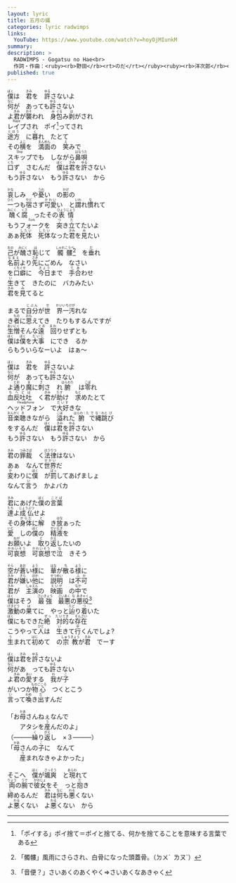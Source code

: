 ```yaml
---
layout: lyric
title: 五月の蝿
categories: lyric radwimps
links:
  YouTube: https://www.youtube.com/watch?v=hoyOjMIunkM
summary: 
description: >
  RADWIMPS - Gogatsu no Hae<br>
  作詞・作曲：<ruby><rb>野田</rb><rt>のだ</rt></ruby><ruby><rb>洋次郎</rb><rt>ようじろう</rt></ruby><br>
published: true
---
```


<ruby><rb>僕</rb><rt>ぼく</rt></ruby>は　<ruby><rb>君</rb><rt>きみ</rt></ruby>を　<ruby><rb>許</rb><rt>ゆる</rt></ruby>さないよ<br><ruby><rb>何</rb><rt>なに</rt></ruby>が　あっても<ruby><rb>許</rb><rt>ゆる</rt></ruby>さない<br>よ<ruby><rb>君</rb><rt>きみ</rt></ruby>が<ruby><rb>襲</rb><rt>おそ</rt></ruby>われ　<ruby><rb>身</rb><rt>み</rt></ruby><ruby><rb>包</rb><rt>ぐる</rt></ruby>み<ruby><rb>剥</rb><rt>は</rt></ruby>がされ<br><ruby><rb>レイプ</rb><rt>Rape</rt></ruby>され　ポイ[^poi]ってされ<br><ruby><rb>途方</rb><rt>とほう</rt></ruby>　に<ruby><rb>暮</rb><rt>く</rt></ruby>れ　たとて<br>その<ruby><rb>横</rb><rt>よこ</rt></ruby>を　<ruby><rb>満面</rb><rt>まんめん</rt></ruby>の　<ruby><rb>笑</rb><rt>え</rt></ruby>みで<br><ruby><rb>スキップ</rb><rt>Skip</rt></ruby>でも　しながら<ruby><rb>鼻唄</rb><rt>はなうた</rt></ruby><br><ruby><rb>口</rb><rt>くち</rt></ruby>ず　さむんだ　<ruby><rb>僕</rb><rt>ぼく</rt></ruby>は<ruby><rb>君</rb><rt>きみ</rt></ruby>を<ruby><rb>許</rb><rt>ゆる</rt></ruby>さない<br>もう<ruby><rb>許</rb><rt>ゆる</rt></ruby>さない　もう<ruby><rb>許</rb><rt>ゆる</rt></ruby>さない　から<br>

<ruby><rb>哀</rb><rt>かな</rt></ruby>しみ　や<ruby><rb>憂</rb><rt>うれ</rt></ruby>い　の<ruby><rb>影</rb><rt>かげ</rt></ruby>の<br><ruby><rb>一</rb><rt>ひと</rt></ruby>つも<ruby><rb>宿</rb><rt>やど</rt></ruby>さず<ruby><rb>可愛</rb><rt>かわい</rt></ruby>い　と<ruby><rb>謂</rb><rt>いわ</rt></ruby>れ<ruby><rb>慣</rb><rt>な</rt></ruby>れて<br><ruby><rb>醜</rb><rt>みにく</rt></ruby>く<ruby><rb>腐</rb><rt>くさ</rt></ruby>　ったその<ruby><rb>表情</rb><rt>ひょうじょう</rt></ruby><br>もう<ruby><rb>フォーク</rb><rt>Fork</rt></ruby>を　<ruby><rb>突</rb><rt>つ</rt></ruby>き<ruby><rb>立</rb><rt>た</rt></ruby>てたいよ<br>あぁ<ruby><rb>死体</rb><rt>したい</rt></ruby>　<ruby><rb>死体</rb><rt>したい</rt></ruby>なった<ruby><rb>君</rb><rt>きみ</rt></ruby>を<ruby><rb>見</rb><rt>み</rt></ruby>たい<br>

<ruby><rb>己</rb><rt>おの</rt></ruby>が<ruby><rb>醜</rb><rt>みにく</rt></ruby>さ<ruby><rb>恥</rb><rt>は</rt></ruby>じて　<ruby><rb>髑髏</rb><rt>しゃれこうべ</rt></ruby>[^dkr]　を<ruby><rb>垂</rb><rt>だ</rt></ruby>れ<br><ruby><rb>名前</rb><rt>なまえ</rt></ruby>より<ruby><rb>先</rb><rt>さき</rt></ruby>にごめん　なさい<br>を<ruby><rb>口癖</rb><rt>くちぐせ</rt></ruby>に　<ruby><rb>今日</rb><rt>きょう</rt></ruby>まで　<ruby><rb>手合</rb><rt>てあ</rt></ruby>わせ<br><ruby><rb>生</rb><rt>い</rt></ruby>きて　きたのに　バカみたい<br><ruby><rb>君</rb><rt>きみ</rt></ruby>を<ruby><rb>見</rb><rt>み</rt></ruby>てると<br>

まるで<ruby><rb>自分</rb><rt>じぶん</rt></ruby>が<ruby><rb>世　界一</rb><rt>&ensp;せ　　かいいち</rt></ruby><ruby><rb>汚</rb><rt>けが</rt></ruby>れな<br>き<ruby><rb>者</rb><rt>もの</rt></ruby>に<ruby><rb>思</rb><rt>おも</rt></ruby>えてき　たりもするんですが<br><ruby><rb>生憎</rb><rt>あいにく</rt></ruby>そんな<ruby><rb>遠　回</rb><rt>とお　まわ</rt></ruby>りせずとも<br><ruby><rb>僕</rb><rt>ぼく</rt></ruby>は<ruby><rb>僕</rb><rt>ぼく</rt></ruby>を<ruby><rb>大事</rb><rt>だいじ</rt></ruby>　にでき　るか<br>らもういらなーいよ　はぁ～<br>

<ruby><rb>僕</rb><rt>ぼく</rt></ruby>は　<ruby><rb>君</rb><rt>きみ</rt></ruby>を　<ruby><rb>許</rb><rt>ゆる</rt></ruby>さないよ<br><ruby><rb>何</rb><rt>なに</rt></ruby>が　あっても<ruby><rb>許</rb><rt>ゆる</rt></ruby>さない<br>よ<ruby><rb>通</rb><rt>とお</rt></ruby>り<ruby><rb>魔</rb><rt>ま</rt></ruby>に<ruby><rb>刺</rb><rt>さ</rt></ruby>さ　れ<ruby><rb>腑</rb><rt>はらわた</rt></ruby>　は<ruby><rb>零</rb><rt>こぼ</rt></ruby>れ<br><ruby><rb>血反吐</rb><rt>ちへど</rt></ruby><ruby><rb>吐</rb><rt>は</rt></ruby>　く<ruby><rb>君</rb><rt>きみ</rt></ruby>が<ruby><rb>助</rb><rt>たす</rt></ruby>け　<ruby><rb>求</rb><rt>もと</rt></ruby>めたとて<br><ruby><rb>ヘッドフォン</rb><rt>Headphone</rt></ruby>　で<ruby><rb>大好</rb><rt>だいす</rt></ruby>きな<br><ruby><rb>音楽</rb><rt>おんがく</rt></ruby><ruby><rb>聴</rb><rt>き</rt></ruby>きながら　<ruby><rb>溢</rb><rt>こぼ</rt></ruby>れた<ruby><rb>腑</rb><rt>はらわ｜た</rt></ruby><ruby><rb>で</rb><rt>で</rt></ruby><ruby><rb>縄跳</rb><rt>な｜わと</rt></ruby><ruby><rb>び</rb><rt>び</rt></ruby><br>をするんだ　<ruby><rb>僕</rb><rt>ぼく</rt></ruby>は<ruby><rb>君</rb><rt>きみ</rt></ruby>を<ruby><rb>許</rb><rt>ゆる</rt></ruby>さない<br>もう<ruby><rb>許</rb><rt>ゆる</rt></ruby>さない　もう<ruby><rb>許</rb><rt>ゆる</rt></ruby>さない　から<br>

<ruby><rb>君</rb><rt>きみ</rt></ruby>の<ruby><rb>罪</rb><rt>つみ</rt></ruby><ruby><rb>裁</rb><rt>さば</rt></ruby>　く<ruby><rb>法律</rb><rt>ほうりつ</rt></ruby>はない<br>あぁ　なんて<ruby><rb>世界</rb><rt>せかい</rt></ruby>だ<br><ruby><rb>変</rb><rt>か</rt></ruby>わりに<ruby><rb>僕</rb><rt>ぼく</rt></ruby>　が<ruby><rb>罰</rb><rt>ばっ</rt></ruby>してあげましょ<br>なんて<ruby><rb>言</rb><rt>い</rt></ruby>う　かよバカ<br>

<ruby><rb>君</rb><rt>きみ</rt></ruby>にあげた<ruby><rb>僕</rb><rt>ぼく</rt></ruby>の<ruby><rb>言葉</rb><rt>ことば</rt></ruby><br><ruby><rb>達</rb><rt>たち</rt></ruby>よ<ruby><rb>成仏</rb><rt>じょうぶつ</rt></ruby>せよ<br>その<ruby><rb>身体</rb><rt>からだ</rt></ruby>に<ruby><rb>解</rb><rt>と</rt></ruby>　き<ruby><rb>放</rb><rt>はな</rt></ruby>ぁった<br><ruby><rb>愛</rb><rt>いと</rt></ruby>　しの<ruby><rb>僕</rb><rt>ぼく</rt></ruby>の　<ruby><rb>精液</rb><rt>せいえき</rt></ruby>を<br>お<ruby><rb>願</rb><rt>ねが</rt></ruby>いよ　<ruby><rb>取</rb><rt>と</rt></ruby>り<ruby><rb>返</rb><rt>かえ</rt></ruby>したいの<br><ruby><rb>可哀想</rb><rt>かわいそう</rt></ruby>　<ruby><rb>可哀想</rb><rt>かわいそう</rt></ruby>で<ruby><rb>泣</rb><rt>な</rt></ruby>　きそう<br>

<ruby><rb>空</rb><rt>そら</rt></ruby>が<ruby><rb>蒼</rb><rt>あお</rt></ruby>い<ruby><rb>様</rb><rt>よう</rt></ruby>に　<ruby><rb>華</rb><rt>はな</rt></ruby>が<ruby><rb>散</rb><rt>ち</rt></ruby>る<ruby><rb>様</rb><rt>よう</rt></ruby>に<br><ruby><rb>君</rb><rt>きみ</rt></ruby>が<ruby><rb>嫌</rb><rt>きら</rt></ruby>い<ruby><rb>他</rb><rt>ほか</rt></ruby>に　<ruby><rb>説明</rb><rt>せつめい</rt></ruby>　は<ruby><rb>不可</rb><rt>ふか</rt></ruby><br><ruby><rb>君</rb><rt>きみ</rt></ruby>が　<ruby><rb>主演</rb><rt>しゅえん</rt></ruby>の　<ruby><rb>映画</rb><rt>えいが</rt></ruby>　の<ruby><rb>中</rb><rt>なか</rt></ruby>で<br><ruby><rb>僕</rb><rt>ぼく</rt></ruby>はそう　<ruby><rb>最強</rb><rt>さいきょう</rt></ruby>　<ruby><rb>最悪</rb><rt>さいあく</rt></ruby><ruby><rb>の</rb><rt>な</rt></ruby><ruby><rb>悪役</rb><rt>あきゃく</rt></ruby>[^onbin]<br><ruby><rb>激動</rb><rt>げきどう</rt></ruby>の<ruby><rb>果</rb><rt>は</rt></ruby>てに　やっと<ruby><rb>辿</rb><rt>たど</rt></ruby>り<ruby><rb>着</rb><rt>つ</rt></ruby>いた<br><ruby><rb>僕</rb><rt>ぼく</rt></ruby>にもできた<ruby><rb>絶　対</rb><rt>ぜっ　たい</rt></ruby><ruby><rb>的</rb><rt>てき</rt></ruby>な<ruby><rb>存在</rb><rt>そんざい</rt></ruby><br>こうやって<ruby><rb>人</rb><rt>ひと</rt></ruby>は　<ruby><rb>生</rb><rt>い</rt></ruby>きて<ruby><rb>行</rb><rt>ゆ</rt></ruby>くんでしょ?<br><ruby><rb>生</rb><rt>う</rt></ruby>まれて<ruby><rb>初</rb><rt>はじ</rt></ruby>めて　の<ruby><rb>宗教</rb><rt>しゅうきょう</rt></ruby>が<ruby><rb>君</rb><rt>きみ</rt></ruby>　でーす<br>

<ruby><rb>僕</rb><rt>ぼく</rt></ruby>は<ruby><rb>君</rb><rt>きみ</rt></ruby>を<ruby><rb>許</rb><rt>ゆる</rt></ruby>さないよ<br><ruby><rb>何</rb><rt>なに</rt></ruby>があ　っても<ruby><rb>許</rb><rt>ゆる</rt></ruby>さない<br>よ<ruby><rb>君</rb><rt>きみ</rt></ruby>の<ruby><rb>愛</rb><rt>あい</rt></ruby>する　<ruby><rb>我</rb><rt>わ</rt></ruby>が<ruby><rb>子</rb><rt>こ</rt></ruby><br>がいつか<ruby><rb>物心</rb><rt>ものごころ</rt></ruby>　つくとこう<br><ruby><rb>言</rb><rt>い</rt></ruby>って<ruby><rb>喚</rb><rt>わめ</rt></ruby>き<ruby><rb>出</rb><rt>だ</rt></ruby>すんだ<br>

「お<ruby><rb>母</rb><rt>かあ</rt></ruby>さんねぇなんで<br>&emsp;&emsp;アタシを<ruby><rb>産</rb><rt>う</rt></ruby>んだのよ」<br>
（―――<ruby><rb>繰</rb><rt>く</rt></ruby>り<ruby><rb>返</rb><rt>がえ</rt></ruby>し　×３―――）<br>「<ruby><rb>母</rb><rt>かあ</rt></ruby>さんの<ruby><rb>子</rb><rt>こ</rt></ruby>に　なんて<br>&emsp;&emsp;<ruby><rb>産</rb><rt>う</rt></ruby>まれなきゃよかった」<br>

そこへ　<ruby><rb>僕</rb><rt>ぼく</rt></ruby>が<ruby><rb>颯爽</rb><rt>さっそう</rt></ruby>　と<ruby><rb>現</rb><rt>あらわ</rt></ruby>れて<br><ruby><rb>両</rb><rt>りょう</rt></ruby>の<ruby><rb>腕</rb><rt>うで</rt></ruby>で<ruby><rb>彼女</rb><rt>かのじょ</rt></ruby>をそ　っと<ruby><rb>抱</rb><rt>だ</rt></ruby>き<br><ruby><rb>締</rb><rt>し</rt></ruby>めるんだ　<ruby><rb>君</rb><rt>きみ</rt></ruby>は<ruby><rb>何</rb><rt>なに</rt></ruby>も<ruby><rb>悪</rb><rt>わる</rt></ruby>くない<br>よ<ruby><rb>悪</rb><rt>わる</rt></ruby>くない　よ<ruby><rb>悪</rb><rt>わる</rt></ruby>くない　から<br>

---
[^poi]: 「ポイする」ポイ捨て＝ポイと捨てる、何かを捨てることを意味する言葉である
[^dkr]: 「髑髏」風雨にさらされ、白骨になった頭蓋骨。（ㄉㄨˊ&ensp;ㄌㄡˊ）
[^onbin]: 「音便？」さいあくのあくやく⇒さいあくなあきゃく